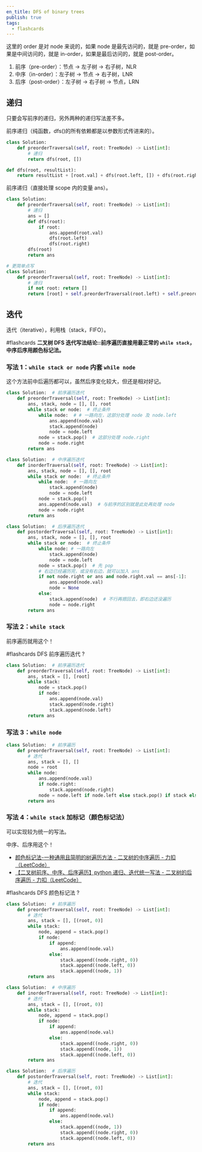 ```yaml
---
en_title: DFS of binary trees
publish: true
tags:
  - flashcards
---
```



这里的 order 是对 node 来说的，如果 node 是最先访问的，就是 pre-order，如果是中间访问的，就是 in-order，如果是最后访问的，就是 post-order。

1. 前序（pre-order）：节点 → 左子树 → 右子树，NLR
2. 中序（in-order）：左子树 → 节点 → 右子树，LNR
3. 后序（post-order）：左子树 → 右子树 → 节点，LRN

## 递归

只要会写前序的递归，另外两种的递归写法差不多。

前序递归（纯函数，dfs()的所有依赖都是以参数形式传进来的）。

```python
class Solution:
    def preorderTraversal(self, root: TreeNode) -> List[int]:
        # 递归
        return dfs(root, [])

def dfs(root, resultList):
    return resultList + [root.val] + dfs(root.left, []) + dfs(root.right, []) if root else resultList
```

前序递归（直接处理 scope 内的变量 ans）。

```python
class Solution:
    def preorderTraversal(self, root: TreeNode) -> List[int]:
        # 递归
        ans = []
        def dfs(root):
            if root:
                ans.append(root.val)
                dfs(root.left)
                dfs(root.right)
        dfs(root)
        return ans

# 更简单点写
class Solution:
    def preorderTraversal(self, root: TreeNode) -> List[int]:
        # 递归
        if not root: return []
        return [root] + self.preorderTraversal(root.left) + self.preorderTraversal(root.right)
```

## 迭代

迭代（iterative），利用栈（stack，FIFO）。

#flashcards **二叉树 DFS 迭代写法结论::前序遍历直接用最正常的 `while stack`，中序后序用颜色标记法。**

### 写法 1：`while stack or node` 内套 `while node`

这个方法前中后遍历都可以，虽然后序变化较大，但还是相对好记。

```python
class Solution:  # 前序遍历迭代
    def preorderTraversal(self, root: TreeNode) -> List[int]:
        ans, stack, node = [], [], root
        while stack or node:  # 终止条件
            while node:  # # 一路向左，这部分处理 node 及 node.left
                ans.append(node.val)
                stack.append(node)
                node = node.left
            node = stack.pop()  # 这部分处理 node.right
            node = node.right
        return ans

class Solution:  # 中序遍历迭代
    def inorderTraversal(self, root: TreeNode) -> List[int]:
        ans, stack, node = [], [], root
        while stack or node:  # 终止条件
            while node:  # 一路向左
                stack.append(node)
                node = node.left
            node = stack.pop()
            ans.append(node.val)  # 与前序的区别就是此处再处理 node
            node = node.right
        return ans

class Solution:  # 后序遍历迭代
    def postorderTraversal(self, root: TreeNode) -> List[int]:
        ans, stack, node = [], [], root
        while stack or node:  # 终止条件
            while node: # 一路向左
                stack.append(node)
                node = node.left
            node = stack.pop()  # 先 pop
            # 右边已经遍历完，或没有右边，就可以加入 ans
            if not node.right or ans and node.right.val == ans[-1]:
                ans.append(node.val)
                node = None
            else:
                stack.append(node)  # 不行再摁回去，即右边还没遍历
                node = node.right
        return ans
```

### 写法 2：`while stack`

前序遍历就用这个！

#flashcards DFS 前序遍历迭代
?
```python
class Solution:  # 前序遍历迭代
    def preorderTraversal(self, root: TreeNode) -> List[int]:
        ans, stack = [], [root]
        while stack:
            node = stack.pop()
            if node:
                ans.append(node.val)
                stack.append(node.right)
                stack.append(node.left)
        return ans
```

### 写法 3：`while node`

```python
class Solution:  # 前序遍历
    def preorderTraversal(self, root: TreeNode) -> List[int]:
        # 迭代
        ans, stack = [], []
        node = root
        while node:
            ans.append(node.val)
            if node.right:
                stack.append(node.right)
            node = node.left if node.left else stack.pop() if stack else None
        return ans
```

### 写法 4：`while stack` 加标记（颜色标记法）

可以实现较为统一的写法。

中序、后序用这个！

- [颜色标记法-一种通用且简明的树遍历方法 - 二叉树的中序遍历 - 力扣（LeetCode）](https://leetcode-cn.com/problems/binary-tree-inorder-traversal/solution/yan-se-biao-ji-fa-yi-chong-tong-yong-qie-jian-ming/)
- [【二叉树前序、中序、后序遍历】python 递归、迭代统一写法 - 二叉树的后序遍历 - 力扣（LeetCode）](https://leetcode-cn.com/problems/binary-tree-postorder-traversal/solution/er-by-forestsking-17uq/)

#flashcards DFS 颜色标记法
?
```python
class Solution:  # 前序遍历
    def preorderTraversal(self, root: TreeNode) -> List[int]:
        # 迭代
        ans, stack = [], [(root, 0)]
        while stack:
            node, append = stack.pop()
            if node:
                if append:
                    ans.append(node.val)
                else:
                    stack.append((node.right, 0))
                    stack.append((node.left, 0))
                    stack.append((node, 1))
        return ans

class Solution:  # 中序遍历
    def inorderTraversal(self, root: TreeNode) -> List[int]:
        # 迭代
        ans, stack = [], [(root, 0)]
        while stack:
            node, append = stack.pop()
            if node:
                if append:
                    ans.append(node.val)
                else:
                    stack.append((node.right, 0))
                    stack.append((node, 1))
                    stack.append((node.left, 0))
        return ans

class Solution:  # 后序遍历
    def postorderTraversal(self, root: TreeNode) -> List[int]:
        # 迭代
        ans, stack = [], [(root, 0)]
        while stack:
            node, append = stack.pop()
            if node:
                if append:
                    ans.append(node.val)
                else:
                    stack.append((node, 1))
                    stack.append((node.right, 0))
                    stack.append((node.left, 0))
        return ans
```
